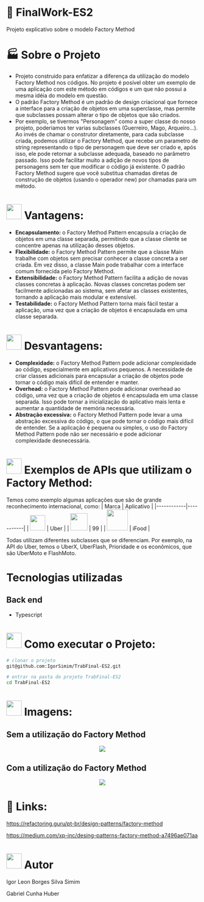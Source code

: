 # 👷 FinalWork-ES2
Projeto explicativo sobre o modelo Factory Method


# 🏭 Sobre o Projeto
- Projeto construido para enfatizar a diferença da utilização do modelo Factory Method nos códigos. No projeto é posível obter um exemplo de uma aplicação com este método em códigos e um que não possui a mesma idéia do modelo em questão.
- O padrão Factory Method é um padrão de design criacional que fornece a interface para a criação de objetos em uma superclasse, mas permite que subclasses possam alterar o tipo de objetos que são criados.
- Por exemplo, se tivermos "Personagem" como a super classe do nosso projeto,  poderiamos ter varias subclasses (Guerreiro, Mago, Arqueiro...). Ao invés de chamar o construtor diretamente, para cada subclasse criada, podemos utilizar o Factory Method, que recebe um parametro de string representando o tipo de personagem que deve ser criado e, após isso, ele  pode retornar a subclasse adequada, baseado no parâmetro passado. Isso pode facilitar muito a adição de novos tipos de personagens sem ter que modificar o código já existente. O padrão Factory Method sugere que você substitua chamadas diretas de construção de objetos (usando o operador new) por chamadas para um método.

# <img src="https://github.com/IgorSimim/FinalWork-ES2/assets/120426953/c1be7210-1ec1-4bf5-b2e8-fd7dd47fd5ff" width="40" /> Vantagens:
- **Encapsulamento:** o Factory Method Pattern encapsula a criação de objetos em uma classe separada, permitindo que a classe cliente se concentre apenas na utilização desses objetos.
- **Flexibilidade:** o Factory Method Pattern permite que a classe Main trabalhe com objetos sem precisar conhecer a classe concreta a ser criada. Em vez disso, a classe Main pode trabalhar com a interface comum fornecida pelo Factory Method.
- **Extensibilidade:** o Factory Method Pattern facilita a adição de novas classes concretas à aplicação. Novas classes concretas podem ser facilmente adicionadas ao sistema, sem afetar as classes existentes, tornando a aplicação mais modular e extensível.
- **Testabilidade:** o Factory Method Pattern torna mais fácil testar a aplicação, uma vez que a criação de objetos é encapsulada em uma classe separada.

# <img src="https://github.com/IgorSimim/FinalWork-ES2/assets/120426953/c1be7210-1ec1-4bf5-b2e8-fd7dd47fd5ff" width="40" /> Desvantagens:
- **Complexidade:** o Factory Method Pattern pode adicionar complexidade ao código, especialmente em aplicativos pequenos. A necessidade de criar classes adicionais para encapsular a criação de objetos pode tornar o código mais difícil de entender e manter.
- **Overhead:** o Factory Method Pattern pode adicionar overhead ao código, uma vez que a criação de objetos é encapsulada em uma classe separada. Isso pode tornar a inicialização do aplicativo mais lenta e aumentar a quantidade de memória necessária.
- **Abstração excessiva:** o Factory Method Pattern pode levar a uma abstração excessiva do código, o que pode tornar o código mais difícil de entender. Se a aplicação é pequena ou simples, o uso do Factory Method Pattern pode não ser necessário e pode adicionar complexidade desnecessária.
  
# <img src="https://github.com/IgorSimim/FinalWork-ES2/assets/120426953/fe64751b-873e-4ba0-969b-accc48a1339f" width="40" /> Exemplos de APIs que utilizam o Factory Method:
Temos como exemplo algumas aplicações que são de grande reconhecimento internacional, como:
| Marca | Aplicativo |
|------------|-----------|
| <img src="https://github.com/IgorSimim/FinalWork-ES2/assets/120426953/4eb4b137-fffe-456a-b1c1-7177df4f67be" width="40" /> | Uber |
| <img src="https://github.com/IgorSimim/FinalWork-ES2/assets/120426953/18a752fc-a08a-4163-be57-73b593ec734f" width="45" /> | 99 |
| <img src="https://github.com/IgorSimim/FinalWork-ES2/assets/120426953/b0cf6551-8140-4aca-882b-982769b1205b" width="55" /> | iFood |

Todas utilizam diferentes subclasses que se diferenciam. Por exemplo, na API do Uber, temos o UberX, UberFlash, Prioridade e os econômicos, que são UberMoto e FlashMoto.

# Tecnologias utilizadas
## Back end
- Typescript

# <img src="https://github.com/IgorSimim/FinalWork-ES2/assets/120426953/571dfa0a-f8a2-4444-90a0-0ea9ffda1811" width="40" /> Como executar o Projeto:
```bash
# clonar o projeto
git@github.com:IgorSimim/TrabFinal-ES2.git

# entrar na pasta do projeto TrabFinal-ES2
cd TrabFinal-ES2                                                                                                      
```
# <img src="https://github.com/IgorSimim/FinalWork-ES2/assets/120426953/aec2925c-247b-4c7e-b6ec-68ac34800b8e" width="40" /> Imagens:
## Sem a utilização do Factory Method
<div align="center">
<img src="https://github.com/IgorSimim/FinalWork-ES2/assets/120426953/a3399435-f7bf-4076-99f4-008bf0b1ebd9.png"/>
</div> 

## Com a utilização do Factory Method
<div align="center">
<img src="https://github.com/IgorSimim/FinalWork-ES2/assets/120426953/c144cc99-62db-4474-9b6c-032126f1da66.png"/>
</div>

# 🔗 Links:
https://refactoring.guru/pt-br/design-patterns/factory-method

https://medium.com/xp-inc/desing-patterns-factory-method-a7496ae071aa

# <img src="https://github.com/IgorSimim/FinalWork-ES2/assets/120426953/b485ed8e-906f-4353-955f-24636af50563" width="40" /> Autor
Igor Leon Borges Silva Simim

Gabriel Cunha Huber
